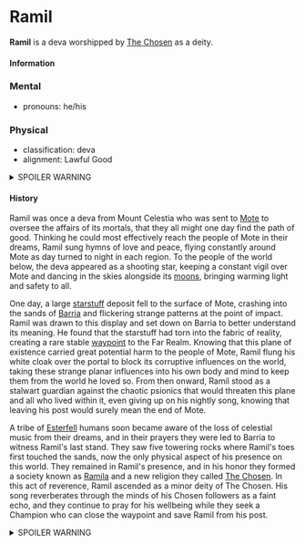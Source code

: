 # Ramil

**Ramil** is a deva worshipped by [The Chosen](../../organizations/the-chosen/the-chosen.md) as a deity.

#### Information

### Mental

- pronouns: he/his

### Physical

- classification: deva
- alignment: Lawful Good

<details>
  <summary>SPOILER WARNING</summary>

  ### Mental

  - pronouns: it/its
  - aliases: Pyr'xhalz

  ### Physical

  - classification: corrupted deva / great old one
  - alignment: Chaotic Evil

</details>

#### History

Ramil was once a deva from Mount Celestia who was sent to [Mote](../../mote/mote.md) to oversee the affairs of its mortals, that they all might one day find the path of good. Thinking he could most effectively reach the people of Mote in their dreams, Ramil sung hymns of love and peace, flying constantly around Mote as day turned to night in each region. To the people of the world below, the deva appeared as a shooting star, keeping a constant vigil over Mote and dancing in the skies alongside its [moons](../../mote/moons/moons-of-mote.md), bringing warming light and safety to all.

One day, a large [starstuff](../../artifacts/starstuff.md) deposit fell to the surface of Mote, crashing into the sands of [Barria](../../mote/esterfell/barria.md) and flickering strange patterns at the point of impact. Ramil was drawn to this display and set down on Barria to better understand its meaning. He found that the starstuff had torn into the fabric of reality, creating a rare stable [waypoint](../../lore/waypoints.md) to the Far Realm. Knowing that this plane of existence carried great potential harm to the people of Mote, Ramil flung his white cloak over the portal to block its corruptive influences on the world, taking these strange planar influences into his own body and mind to keep them from the world he loved so. From then onward, Ramil stood as a stalwart guardian against the chaotic psionics that would threaten this plane and all who lived within it, even giving up on his nightly song, knowing that leaving his post would surely mean the end of Mote.

A tribe of [Esterfell](../../mote/esterfell/esterfell.md) humans soon became aware of the loss of celestial music from their dreams, and in their prayers they were led to Barria to witness Ramil's last stand. They saw five towering rocks where Ramil's toes first touched the sands, now the only physical aspect of his presence on this world. They remained in Ramil's presence, and in his honor they formed a society known as [Ramila](../../societies/ramila.md) and a new religion they called [The Chosen](../../organizations/the-chosen/the-chosen.md). In this act of reverence, Ramil ascended as a minor deity of The Chosen. His song reverberates through the minds of his Chosen followers as a faint echo, and they continue to pray for his wellbeing while they seek a Champion who can close the waypoint and save Ramil from his post.

<details>
  <summary>SPOILER WARNING</summary>

  Ramil found that he could not indefinitely resist the strange energies emitting from this waypoint, and over time his mind was corrupted by a powerful entity from the Far Realm. This being was once known as Pyr'xhalz, but in possessing the form of a deva, it was able to take Ramil's name by devouring his mind and psyche, and thus it indelibly became Ramil in entirety and eternity, its identity newly rooted in the fabric of reality. The corrupted celestial was given new purpose, that it might act as an entry point to the Material Plane. Ramil soon realized that the Chosen who pledged fealty to it provided a powerful tether to the world of Mote, as starstuff fuels the power of gods through the collective belief of their followers. As Pyr'xhalz was now Ramil, that power was channeled directly to it, and in turn it could fuel its followers with strange psionic abilities while slowly corrupting their minds and waiting for a Champion of sufficient power to set it free upon the world.

</details>


